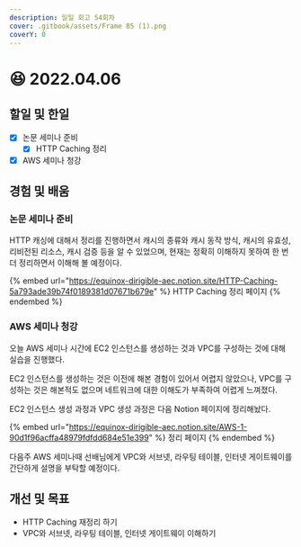 ```yaml
---
description: 일일 회고 54회차
cover: .gitbook/assets/Frame 85 (1).png
coverY: 0
---
```


# 😆 2022.04.06

## 할일 및 한일

* [x] 논문 세미나 준비
  * [x] HTTP Caching 정리
* [x] AWS 세미나 청강

## 경험 및 배움

### 논문 세미나 준비

HTTP 캐싱에 대해서 정리를 진행하면서 캐시의 종류와 캐시 동작 방식, 캐시의 유효성, 리비전된 리소스, 캐시 검증 등을 알 수 있었으며, 현재는 정확히 이해하지 못하여 한 번 더 정리하면서 이해해 볼 예정이다.

{% embed url="https://equinox-dirigible-aec.notion.site/HTTP-Caching-5a793ade39b74f0189381d07671b679e" %}
HTTP Caching 정리 페이지
{% endembed %}



### AWS 세미나 청강

오늘 AWS 세미나 시간에 EC2 인스턴스를 생성하는 것과 VPC를 구성하는 것에 대해 실습을 진행했다.

EC2 인스턴스를 생성하는 것은 이전에 해본 경험이 있어서 어렵지 않았으나, VPC를 구성하는 것은 해본적도 없으며 네트워크에 대한 이해도가 부족하여 어렵게 느껴졌다.



EC2 인스턴스 생성 과정과 VPC 생성 과정은 다음 Notion 페이지에 정리해놨다.

{% embed url="https://equinox-dirigible-aec.notion.site/AWS-1-90d1f96acffa48979fdfdd684e51e399" %}
정리 페이지
{% endembed %}



다음주 AWS 세미나때 선배님에게 VPC와 서브넷, 라우팅 테이블, 인터넷 게이트웨이를 간단하게 설명을 부탁할 예정이다.

## 개선 및 목표

* HTTP Caching 재정리 하기
* VPC와 서브넷, 라우팅 테이블, 인터넷 게이트웨이 이해하기
